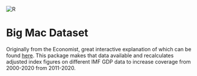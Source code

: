 ![R](https://github.com/danielnjoo/bigmacdata/workflows/R/badge.svg)
# Big Mac Dataset

Originally from the Economist, great interactive explanation of which can be found [here](https://www.economist.com/news/2020/07/15/the-big-mac-index). This package makes that data available and recalculates adjusted index figures on different IMF GDP data to increase coverage from 2000-2020 from 2011-2020.
